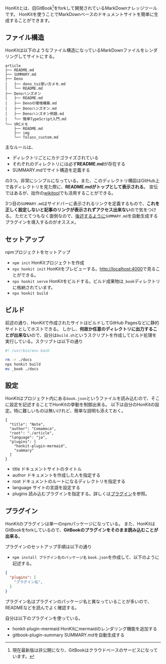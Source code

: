 HonKitとは、旧GitBook[^1]をforkして開発されているMarkDownナレッジツールです。
HonKitを使うことでMarkDownベースのドキュメントサイトを簡単に生成することができます。

## ファイル構造
HonKitは以下のようなファイル構造になっているMarkDownファイルをレンダリングしてサイトにする。
```
article
├── README.md
├── SUMMARY.md
├── Deno
│   ├── deno_tui使い方メモ.md
│   └── README.md
├── Denoハンズオン
|   ├── README.md
│   ├── Denoの環境構築.md
│   ├── Denoハンズオン.md
│   ├── Denoハンズオン例題.md
│   └── 簡単TypeScript入門.md
└── VRCメモ
    ├── README.md
    ├── img
    └── Tolass_custom.md
```
主なルールは、
- ディレクトリごとにカテゴライズされている
- それぞれのディレクトリには必ず**README.md**が存在する
- SUMMARY.mdでサイト構造を定義する

の3つ。非常にシンプルになっている。また、このディレクトリ構図はGitHub上で各ディレクトリを見た際に、**README.mdがトップとして表示される**。
宣伝ではあるが、拙作の[wikitool](https://github.com/ablaze-MIRAI/wikitool)でも活用することができる。

3つ目の`SUMMARY.md`はサイドバーに表示されるリンクを定義するもので、**これを正しく設定しないと記事のリンクが表示されずアクセス出来ない**ので気をつける。
ただとてつもなく面倒なので、[後述するように](#プラグイン)`SUMMARY.md`を自動生成するプラグインを導入するのがオススメ。

## セットアップ
npmプロジェクトをセットアップ
- `npm init`
HonKitプロジェクトを作成
- `npx honkit init`
HonKitをプレビューする。[http://localhost:4000](http://localhost:4000)で見ることができる。
- `npx honkit serve`
HonKitをビルドする。ビルド成果物は`_book`ディレクトリに格納されています。
- `npx honkit build`

## ビルド
前述の通り、HonKitで作成されたサイトはビルドしてGitHub Pagesなどに静的サイトとしてホストできる。
しかし、**何故か任意のディレクトリに出力することが出来ない**ので、自分は`build.sh`というスクリプトを作成してビルド処理を実行している。スクリプトは以下の通り
```sh
#! /usr/bin/env bash

rm -r ./docs
npx honkit build
mv _book ./docs
```
## 設定
HonKitはプロジェクト内にある`book.json`というファイルを読み込むので、そこに設定を記述することでHonKitの挙動を制御出来る。
以下は自分のHonKitの設定。特に難しいものは無いけれど、簡単な説明も添えておく。
```
{
  "title": "Note",
  "author": "Comamoca",
  "root": "./article",
  "language": "ja",
  "plugins": [
    "honkit-plugin-mermaid",
    "summary"
  ]
}
```
- title
ドキュメントサイトのタイトル
- author
ドキュメントを作成した人を指定する
- root
ドキュメントのルートになるディレクトリを指定する
- language
サイトの言語を設定する
- plugins
読み込むプラグインを指定する。詳しくは[プラグイン](#プラグイン)を参照。

## プラグイン
HonKitのプラグインは単一のnpmパッケージになっている。
また、HonKitはGitBookをforkしているので、**GitBookのプラグインをそのまま読み込むことが出来る**。

プラグインのセットアップ手順は以下の通り
- `npm install プラグイン名のパッケージ名`
`book.json`を作成して、以下のように記述する。
```json
{
  "plugins": [
    "プラグイン名",
  ]
}
```
プラグイン名はプラグインのパッケージ名と異なっていることが多いので、READMEなどを読んでよく確認する。

自分は以下のプラグインを使っている。
- honkit-plugin-mermaid
HonKitにmermaidのレンダリング機能を追加する
- gitbook-plugin-summary
SUMMARY.mdを自動生成する

[^1]: 現在最新版は非公開になり、GitBookはクラウドベースのサービスになっています。